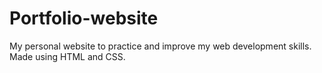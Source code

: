 # Portfolio-website
My personal website to practice and improve my web development skills. Made using HTML and CSS.
